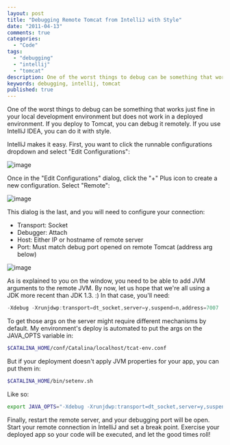 ```yaml
---
layout: post
title: "Debugging Remote Tomcat from IntelliJ with Style"
date: "2011-04-13"
comments: true
categories:
  - "Code"
tags:
  - "debugging"
  - "intellij"
  - "tomcat"
description: One of the worst things to debug can be something that works just fine in your local development environment but does not work in a deployed environment.  I
keywords: debugging, intellij, tomcat
published: true
---
```


One of the worst things to debug can be something that works just fine in your local development environment but does not work in a deployed environment.  If you deploy to Tomcat, you can debug it remotely.  If you use IntelliJ IDEA, you can do it with style.

<!--more-->

IntelliJ makes it easy.  First, you want to click the runnable configurations dropdown and select "Edit Configurations":

![image](https://lh3.googleusercontent.com/_mA-9kCcx0bs/TaXdzFFhpxI/AAAAAAAAABM/6FoV9E3FpII/s800/ConfigDropdown.png)

Once in the "Edit Configurations" dialog, click the "+" Plus icon to create a new configuration.  Select "Remote":

![image](https://lh4.googleusercontent.com/_mA-9kCcx0bs/TaXdzLv6GAI/AAAAAAAAABQ/3giI8x9pZc0/s640/SelectRemote.png)

This dialog is the last, and you will need to configure your connection:

* Transport: Socket
* Debugger: Attach
* Host: Either IP or hostname of remote server
* Port: Must match debug port opened on remote Tomcat (address arg below)

![image](https://lh3.googleusercontent.com/_mA-9kCcx0bs/TaXdzPI1ovI/AAAAAAAAABU/EU-fflxWQ1g/s800/RemoteDebug.png)

As is explained to you on the window, you need to be able to add JVM arguments to the remote JVM.  By now, let us hope that we're all using a JDK more recent than JDK 1.3. :)  In that case, you'll need:

```java
-Xdebug -Xrunjdwp:transport=dt_socket,server=y,suspend=n,address=7007
```

To get those args on the server might require different mechanisms by default.  My environment's deploy is automated to put the args on the JAVA_OPTS variable in:

```bash
$CATALINA_HOME/conf/Catalina/localhost/tcat-env.conf
```

But if your deployment doesn't apply JVM properties for your app, you can put them in:

```bash
$CATALINA_HOME/bin/setenv.sh
```

Like so:

```bash
export JAVA_OPTS="-Xdebug -Xrunjdwp:transport=dt_socket,server=y,suspend=n,address=7007"
```

Finally, restart the remote server, and your debugging port will be open.  Start your remote connection in IntelliJ and set a break point.  Exercise your deployed app so your code will be executed, and let the good times roll!

  
